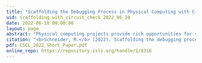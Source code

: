 ```yaml
---
title: "Scaffolding the Debugging Process in Physical Computing with Circuit Check"
uid: scaffolding_with_circuit_check_2022_06_10
date: 2022-06-10 00:00:00
layout: page
abstract: "Physical computing projects provide rich opportunities for students to design, construct, and program machines that can sense and interact with the environment. However, students engaging in these activities often struggle to decipher the behavior of hardware components, software, and the interaction between the two. I report on the experiences of middle school students using a software tool, Circuit Check, designed to scaffold the debugging process in physical computing systems. Through think-aloud problem-solving exercises, I found Circuit Check facilitated rich instructor-student discussions. Incorporating these preliminary observations, I discuss design considerations for physical computing tools that support productive struggles and student sense-making."
citation: "<b>Schneider, M.</b> (2022). Scaffolding the debugging process in physical computing with circuit check. In Weinberger, A. Chen, W., Hernández-Leo, D., & Chen, B. (Eds.), Proceedings of the 15th International Conference on Computer-Supported Collaborative Learning - CSCL 2022 (pp. 391-394). International Society of the Learning Sciences."
pdf: CSCL_2022_Short_Paper.pdf
online_repo: https://repository.isls.org/handle/1/8316
---
```

